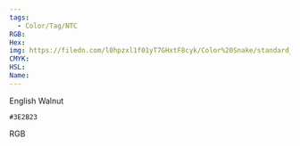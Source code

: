 ```yaml
---
tags:
  - Color/Tag/NTC
RGB:
Hex:
img: https://filedn.com/l0hpzxl1f01yT7GHxtF8cyk/Color%20Snake/standard_csv_to_svg//3E2B23.svg
CMYK:
HSL:
Name:
---
```

English Walnut
```palette
#3E2B23
```
RGB
